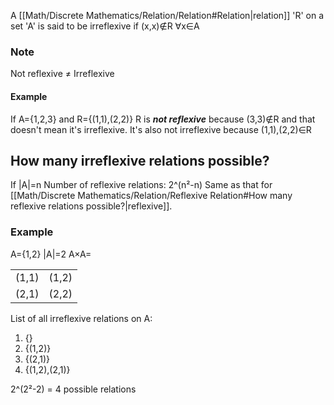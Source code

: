 A [[Math/Discrete Mathematics/Relation/Relation#Relation|relation]] 'R' on a set 'A' is said to be irreflexive if (x,x)∉R ∀x∈A

### Note
Not reflexive ≠ Irreflexive

#### Example
If A={1,2,3} and R={(1,1),(2,2)}
R is ***not reflexive*** because (3,3)∉R and that doesn't mean it's irreflexive. It's also not irreflexive because (1,1),(2,2)∈R

## How many irreflexive relations possible?
If |A|=n
Number of reflexive relations: 2^(n²-n)
Same as that for [[Math/Discrete Mathematics/Relation/Reflexive Relation#How many reflexive relations possible?|reflexive]].

### Example
A={1,2}
|A|=2
A×A=

| | | 
| ----------- | ----------- | 
| (1,1) | (1,2) | 
| (2,1) | (2,2) |

List of all irreflexive relations on A:
1. {}
2. {(1,2)}
3. {(2,1)}
4. {(1,2),(2,1)}

2^(2²-2)  = 4 possible relations
